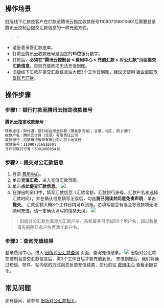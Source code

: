 ## 操作场景

旧版线下汇款是客户在打款至腾讯云指定收款账号110907316810601后需要登录腾讯云控制台提交汇款信息的一种充值方式。

>!
- 请妥善保管汇款底单。
- 打款至腾讯云收款账号是固定的**15位**银行数字。
- 打款后，**必须在“腾讯云控制台 > 费用中心 > 充值汇款 > 对公汇款”页面提交汇款信息**，否则充值款项无法充值到账。
- 旧版线下汇款在提交汇款信息后大概3个工作日到账，建议您使用 [银企直联专属账号汇款](https://cloud.tencent.com/document/product/555/9901)。

## 操作步骤

### 步骤1：银行打款至腾讯云指定收款账号

**腾讯云指定收款账号**：

```txt
转账途径：财付通，银行柜台现金存款（限北京同城）、支票、电汇、网上银行
收款户名：腾讯云计算（北京）有限责任公司
收款银行：招商银行股份有限公司北京上地支行
收款账号：110907316810601
开户行联行行号：308100005416
```

### 步骤2：提交对公汇款信息

1. 登录 [费用中心](https://console.cloud.tencent.com/expense)。
2. 单击**充值汇款**，进入充值汇款页面。
3. 单击**点此提交汇款信息**。
![](https://qcloudimg.tencent-cloud.cn/raw/f4ed75de209ea10525cfbb716d73505a.png)
4. 在弹出的窗口中，填写汇款信息（汇款金额、汇款银行账号、汇款户名和选择汇款时间），并在确认信息填写无误后，勾选**我已阅读并同意免责声明**，单击**提交**。
汇款金额大概3个工作日内可以到账。若填写信息有误会导致款项无法顺利充值，请一定确认填写的信息无误。
![](https://qcloudimg.tencent-cloud.cn/raw/6457b047f3f4e86da6bd01c1478372d4.png)
>! 旧版对公汇款也需添加汇款户名，系统最多可添加50个用户名，超过数量请先删除已有户名再添加新户名。
>

### 步骤3：查询充值结果

登录费用中心，进入 [旧版对公汇款查询](https://console.cloud.tencent.com/expense/rechargeofflineold) 页面，查询充值结果。
![](https://qcloudimg.tencent-cloud.cn/raw/7b9cde72d604389d195bf31d451d0610.png)
旧版对公汇款在控制台提交汇款信息后，需3个工作日后才能充值到账。
充值到账后，我们将通过短信、邮件、站内信的方式向您反馈充值结果，您也前往 [费用中心](https://console.cloud.tencent.com/expense/overview) 查看余额变化。



## 常见问题

如有疑问，请参考 [旧版对公汇款相关](https://cloud.tencent.com/document/product/555/73176)。
